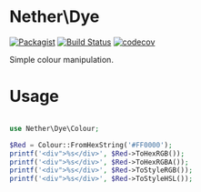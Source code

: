 # Nether\Dye

[![Packagist](https://img.shields.io/packagist/v/netherphp/dye.svg?style=for-the-badge)](https://packagist.org/packages/netherphp/dye)
[![Build Status](https://img.shields.io/github/actions/workflow/status/netherphp/dye/phpunit.yml?style=for-the-badge)](https://github.com/netherphp/dye/actions)
[![codecov](https://img.shields.io/codecov/c/gh/netherphp/dye?style=for-the-badge&token=VQC48XNBS2)](https://codecov.io/gh/netherphp/dye)

Simple colour manipulation.

# Usage

```php

use Nether\Dye\Colour;

$Red = Colour::FromHexString('#FF0000');
printf('<div">%s</div>', $Red->ToHexRGB());
printf('<div">%s</div>', $Red->ToHexRGBA());
printf('<div">%s</div>', $Red->ToStyleRGB());
printf('<div">%s</div>', $Red->ToStyleHSL());

```
